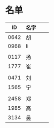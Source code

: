 
# 名单

|  ID    |  名字    |      |      |
| ---- | ---- | ---- | ---- |
| 0642 |  胡  |      |      |
| 0968 |     li |      |      |
|      |      |      |      |
| 0117 | 扬   |      |      |
| 1777 | 崔   |      |      |
|  |      |      |      |
| 0471     | 刘     |      |      |
| 1565     | 宁     |      |      |
|      |      |      |
|2458  |  郑  |      |      |
|1985  |高    |   |
|3134  |[吴](WW1/3134简介.md)    |   |
